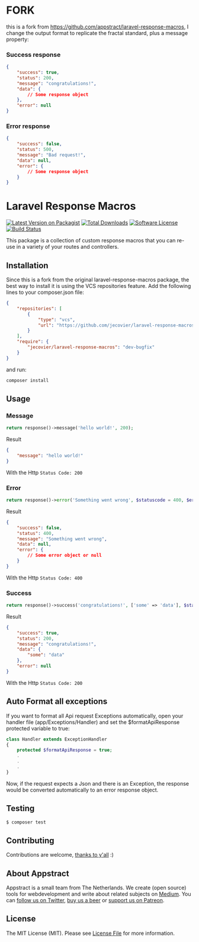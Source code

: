# FORK

this is a fork from https://github.com/appstract/laravel-response-macros, I change the output format to replicate the fractal standard, plus a message property:

### Success response

```json
{
    "success": true,
    "status": 200,
    "message": "congratulations!",
    "data": {
        // Some response object
    },
    "error": null
}
```

### Error response

```json
{
    "success": false,
    "status": 500,
    "message": "Bad request!",
    "data": null,
    "error": {
        // Some response object
    }
}
```

# Laravel Response Macros

[![Latest Version on Packagist](https://img.shields.io/packagist/v/appstract/laravel-response-macros.svg?style=flat-square)](https://packagist.org/packages/appstract/laravel-response-macros)
[![Total Downloads](https://img.shields.io/packagist/dt/appstract/laravel-response-macros.svg?style=flat-square)](https://packagist.org/packages/appstract/laravel-response-macros)
[![Software License](https://img.shields.io/badge/license-MIT-brightgreen.svg?style=flat-square)](LICENSE.md)
[![Build Status](https://img.shields.io/travis/appstract/laravel-response-macros/master.svg?style=flat-square)](https://travis-ci.org/appstract/laravel-response-macros)

This package is a collection of custom response macros that you can re-use in a variety of your routes and controllers.

## Installation

Since this is a fork from the original laravel-response-macros package, the best way to install it is using the VCS repositories feature. Add the following lines to your composer.json file:

```json
{
    "repositories": [
        {
            "type": "vcs",
            "url": "https://github.com/jecovier/laravel-response-macros"
        }
    ],
    "require": {
        "jecovier/laravel-response-macros": "dev-bugfix"
    }
}
```

and run:

```bash
composer install
```

## Usage

### Message

```php
return response()->message('hello world!', 200);
```

Result

```json
{
    "message": "hello world!"
}
```

With the Http `Status Code: 200`

### Error

```php
return response()->error('Something went wrong', $statuscode = 400, $errorObject = null);
```

Result

```json
{
    "success": false,
    "status": 400,
    "message": "Something went wrong",
    "data": null,
    "error": {
        // Some error object or null
    }
}
```

With the Http `Status Code: 400`

### Success

```php
return response()->success('congratulations!', ['some' => 'data'], $statuscode = 200);
```

Result

```json
{
    "success": true,
    "status": 200,
    "message": "congratulations!",
    "data": {
        "some": "data"
    },
    "error": null
}
```

With the Http `Status Code: 200`

## Auto Format all exceptions

If you want to format all Api request Exceptions automatically, open your handler file (app/Exceptions/Handler) and set the \$formatApiResponse protected variable to true:

```php
class Handler extends ExceptionHandler
{
    protected $formatApiResponse = true;
    .
    .
    .
}
```

Now, if the request expects a Json and there is an Exception, the response would be converted automatically to an error response object.

## Testing

```bash
$ composer test
```

## Contributing

Contributions are welcome, [thanks to y'all](https://github.com/appstract/laravel-blade-directives/graphs/contributors) :)

## About Appstract

Appstract is a small team from The Netherlands. We create (open source) tools for webdevelopment and write about related subjects on [Medium](https://medium.com/appstract). You can [follow us on Twitter](https://twitter.com/teamappstract), [buy us a beer](https://www.paypal.me/teamappstract/10) or [support us on Patreon](https://www.patreon.com/appstract).

## License

The MIT License (MIT). Please see [License File](LICENSE.md) for more information.
